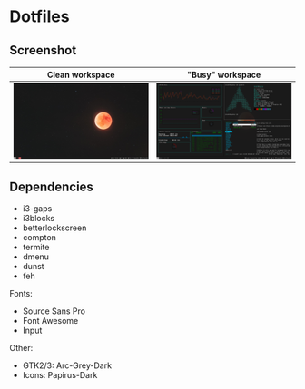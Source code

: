 # Dotfiles

## Screenshot
| Clean workspace | "Busy" workspace |
| --- | --- |
| ![i3](clean.png) | ![i3](fake_busy.png) |

## Dependencies
* i3-gaps
* i3blocks
* betterlockscreen
* compton
* termite
* dmenu
* dunst
* feh

Fonts:
* Source Sans Pro
* Font Awesome
* Input

Other:
* GTK2/3: Arc-Grey-Dark
* Icons: Papirus-Dark

